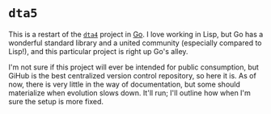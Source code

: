 # `dta5`

This is a restart of the [`dta4`](https://github.com/d2718/dta4) project in [Go](https://golang.org). I love working in Lisp, but Go has a wonderful standard library and a united community (especially compared to Lisp!), and this particular project is right up Go's alley.

I'm not sure if this project will ever be intended for public consumption, but GiHub is the best centralized version control repository, so here it is. As of now, there is very little in the way of documentation, but some should materialize when evolution slows down. It'll run; I'll outline how when I'm sure the setup is more fixed.

